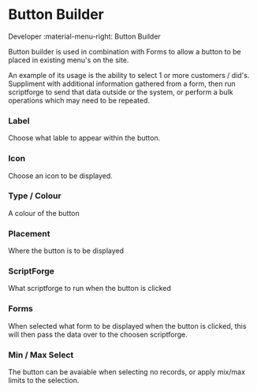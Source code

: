 # Button Builder
Developer :material-menu-right: Button Builder

Button builder is used in combination with Forms to allow a button to be placed in existing menu's on the site.

An example of its usage is the ability to select 1 or more customers / did's. Suppliment with additional information gathered from a form, then run scriptforge
to send that data outside or the system, or perform a bulk operations which may need to be repeated.

### Label
Choose what lable to appear within the button.

### Icon
Choose an icon to be displayed.

### Type / Colour
A colour of the button

### Placement
Where the button is to be displayed

### ScriptForge
What scriptforge to run when the button is clicked

### Forms
When selected what form to be displayed when the button is clicked, this will then pass the data over to the choosen scriptforge.

### Min / Max Select
The button can be avaiable when selecting no records, or apply mix/max limits to the selection.